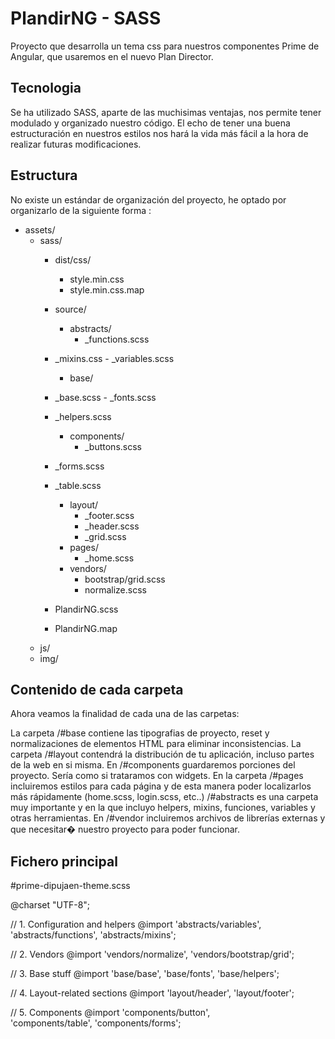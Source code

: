 # PlandirNG - SASS 

Proyecto que desarrolla un tema css para nuestros componentes Prime de Angular, que usaremos en el nuevo Plan Director.

## Tecnologia

Se ha utilizado SASS, aparte de las muchisimas ventajas, nos permite tener modulado y organizado nuestro código.
El echo de tener una buena estructuración en nuestros estilos nos hará la vida más fácil a la hora de realizar futuras modificaciones.

## Estructura

No existe un estándar de organización del proyecto, he optado por organizarlo de la siguiente forma : 

- assets/
    - sass/
        - dist/css/			
            - style.min.css
            - style.min.css.map
        - source/
            - abstracts/
                 - _functions.scss
		 - _mixins.css
                 - _variables.scss
            - base/
		 - _base.scss
                 - _fonts.scss
		 - _helpers.scss
            - components/
                 - _buttons.scss
		 - _forms.scss
		 - _table.scss				 
            - layout/
                 - _footer.scss
                 - _header.scss
                 - _grid.scss             
            - pages/
                 - _home.scss            
            - vendors/
                 - bootstrap/grid.scss
                 - normalize.scss       
		 
         - PlandirNG.scss
         - PlandirNG.map
     - js/
     - img/



## Contenido de cada carpeta

Ahora veamos la finalidad de cada una de las carpetas:

La carpeta /#base contiene las tipografias de proyecto, reset y normalizaciones de elementos HTML para eliminar inconsistencias.
La carpeta /#layout contendrá la distribución de tu aplicación, incluso partes de la web en si misma.
En /#components guardaremos porciones del proyecto. Sería como si trataramos con widgets.
En la carpeta /#pages incluiremos estilos para cada página y de esta manera poder localizarlos más rápidamente (home.scss, login.scss, etc..)
/#abstracts es una carpeta muy importante y en la que incluyo helpers, mixins, funciones, variables y otras herramientas.
En /#vendor incluiremos archivos de librerías externas y que necesitar� nuestro proyecto para poder funcionar.

## Fichero principal

#prime-dipujaen-theme.scss

@charset "UTF-8";

// 1. Configuration and helpers
@import
  'abstracts/variables',
  'abstracts/functions',
  'abstracts/mixins';

// 2. Vendors
@import
  'vendors/normalize',
  'vendors/bootstrap/grid';

// 3. Base stuff
@import
  'base/base',
  'base/fonts',
  'base/helpers';
 
// 4. Layout-related sections 
@import
  'layout/header', 
  'layout/footer';
  
// 5. Components
@import 
  'components/button',  
  'components/table', 
  'components/forms';        
